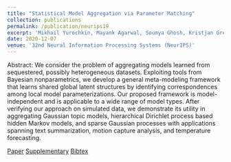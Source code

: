 ```yaml
---
title: "Statistical Model Aggregation via Parameter Matching"
collection: publications
permalink: /publication/neurips19
excerpt: 'Mikhail Yurochkin, Mayank Agarwal, Soumya Ghosh, Kristjan Greenewald and Trong Nghia Hoang'
date: 2020-12-07
venue: '32nd Neural Information Processing Systems (NeurIPS)'
---
```

Abstract: We consider the problem of aggregating models learned from sequestered, possibly heterogeneous datasets. Exploiting tools from Bayesian nonparametrics, we develop a general meta-modeling framework that learns shared global latent structures by identifying correspondences among local model parameterizations. Our proposed framework is model-independent and is applicable to a wide range of model types. After verifying our approach on simulated data, we demonstrate its utility in aggregating Gaussian topic models, hierarchical Dirichlet process based hidden Markov models, and sparse Gaussian processes with applications spanning text summarization, motion capture analysis, and temperature forecasting.

[Paper](http://htnghia87.github.io/files/neurips19.pdf)
[Supplementary](http://htnghia87.github.io/files/neurips19-supp.zip)
[Bibtex](http://htnghia87.github.io/files/neurips19.bib)